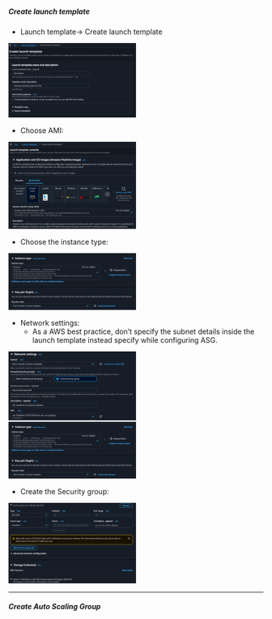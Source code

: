 ##### Create launch template
* Launch template→ Create launch template
<img src=".github/images/img_2.png" alt="scaling" width="50%"/>

* Choose AMI:
<img src=".github/images/img_3.png" alt="scaling" width="50%"/>

* Choose the instance type:
<img src=".github/images/img_4.png" alt="scaling" width="50%"/>

* Network settings:
     * As a AWS best practice, don’t specify the subnet details inside the launch template instead specify while configuring ASG.
<img src=".github/images/img_6.png" alt="scaling" width="50%"/>
<img src=".github/images/img_4.png" alt="scaling" width="50%"/>

* Create the Security group:
<img src=".github/images/img_5.png" alt="scaling" width="50%"/>

_____
##### Create Auto Scaling Group
